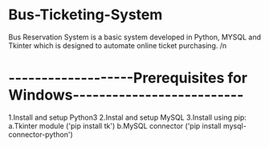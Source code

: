 # Bus-Ticketing-System
Bus Reservation System is a basic system developed in Python, MYSQL and Tkinter which is designed to automate online ticket purchasing. /n

# -------------------Prerequisites for Windows--------------------------
1.Install and setup Python3
2.Instal and setup MySQL
3.Install using pip:
  a.Tkinter module ('pip install tk')
  b.MySQL connector ('pip install mysql-connector-python')

